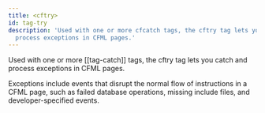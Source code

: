 ```yaml
---
title: <cftry>
id: tag-try
description: 'Used with one or more cfcatch tags, the cftry tag lets you catch and
  process exceptions in CFML pages.'
---
```


Used with one or more [[tag-catch]] tags, the cftry tag lets you catch and process exceptions in CFML pages.

Exceptions include events that disrupt the normal flow of instructions in a CFML page, such as failed database operations, missing include files, and developer-specified events.
